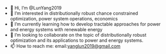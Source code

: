- 👋 Hi, I’m @LunYang2019
- 👀 I’m interested in distributionally robust chance constrained optimization, power system operations, economics
- 🌱 I’m currently learning how to develop tractable approaches for power and energy systems with renewable energy
- 💞️ I’m looking to collaborate on the topic of distributionally robust optimization and its applications to power and energy systems.
- 📫 How to reach me: email:yanglun2019@gmail.com

<!---
LunYang2019/LunYang2019 is a ✨ special ✨ repository because its `README.md` (this file) appears on your GitHub profile.
You can click the Preview link to take a look at your changes.
--->

